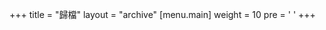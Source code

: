 +++
title = "歸檔"
layout = "archive"
[menu.main]
  weight = 10
  pre = '<i class="fas fa-fw fa-file-archive"></i> '
+++